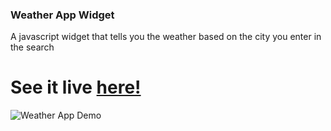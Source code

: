 ### Weather App Widget
A javascript widget that tells you the weather based on the city you enter in the search

# See it live <a href="https://tparks18.github.io/weather_app_widget/">here!</a>

![Weather App Demo](/static/images/weather_app_giphy.gif)
